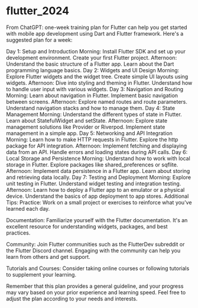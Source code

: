 # flutter_2024

From ChatGPT: 
one-week training plan for Flutter can help you get started with mobile app development using Dart and Flutter framework. Here's a suggested plan for a week:

Day 1: Setup and Introduction
Morning:
Install Flutter SDK and set up your development environment.
Create your first Flutter project.
Afternoon:
Understand the basic structure of a Flutter app.
Learn about the Dart programming language basics.
Day 2: Widgets and UI Design
Morning:
Explore Flutter widgets and the widget tree.
Create simple UI layouts using widgets.
Afternoon:
Dive into styling and theming in Flutter.
Understand how to handle user input with various widgets.
Day 3: Navigation and Routing
Morning:
Learn about navigation in Flutter.
Implement basic navigation between screens.
Afternoon:
Explore named routes and route parameters.
Understand navigation stacks and how to manage them.
Day 4: State Management
Morning:
Understand the different types of state in Flutter.
Learn about StatefulWidget and setState.
Afternoon:
Explore state management solutions like Provider or Riverpod.
Implement state management in a simple app.
Day 5: Networking and API Integration
Morning:
Learn how to make HTTP requests in Flutter.
Explore the http package for API integration.
Afternoon:
Implement fetching and displaying data from an API.
Handle errors and loading states during API calls.
Day 6: Local Storage and Persistence
Morning:
Understand how to work with local storage in Flutter.
Explore packages like shared_preferences or sqflite.
Afternoon:
Implement data persistence in a Flutter app.
Learn about storing and retrieving data locally.
Day 7: Testing and Deployment
Morning:
Explore unit testing in Flutter.
Understand widget testing and integration testing.
Afternoon:
Learn how to deploy a Flutter app to an emulator or a physical device.
Understand the basics of app deployment to app stores.
Additional Tips:
Practice: Work on a small project or exercises to reinforce what you've learned each day.

Documentation: Familiarize yourself with the Flutter documentation. It's an excellent resource for understanding widgets, packages, and best practices.

Community: Join Flutter communities such as the FlutterDev subreddit or the Flutter Discord channel. Engaging with the community can help you learn from others and get support.

Tutorials and Courses: Consider taking online courses or following tutorials to supplement your learning.

Remember that this plan provides a general guideline, and your progress may vary based on your prior experience and learning speed. Feel free to adjust the plan according to your needs and interests.
